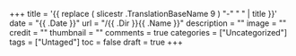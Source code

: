+++
title = '{{ replace ( slicestr .TranslationBaseName 9 ) "-" " " | title }}'
date = "{{ .Date }}"
url = "/{{ .Dir }}{{ .Name }}"
description = ""
image = ""
credit = ""
thumbnail = ""
comments = true
categories = ["Uncategorized"]
tags = ["Untaged"]
toc = false
draft = true
+++

<!--more-->
